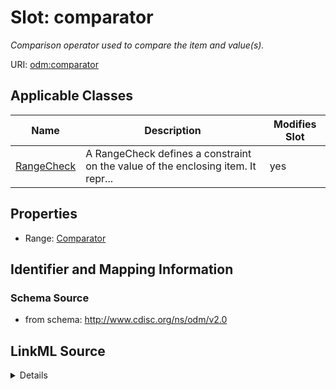 # Slot: comparator


_Comparison operator used to compare the item and value(s)._



URI: [odm:comparator](http://www.cdisc.org/ns/odm/v2.0/comparator)



<!-- no inheritance hierarchy -->




## Applicable Classes

| Name | Description | Modifies Slot |
| --- | --- | --- |
[RangeCheck](RangeCheck.md) | A RangeCheck defines a constraint on the value of the enclosing item. It repr... |  yes  |







## Properties

* Range: [Comparator](Comparator.md)





## Identifier and Mapping Information







### Schema Source


* from schema: http://www.cdisc.org/ns/odm/v2.0




## LinkML Source

<details>
```yaml
name: comparator
description: Comparison operator used to compare the item and value(s).
from_schema: http://www.cdisc.org/ns/odm/v2.0
rank: 1000
alias: comparator
domain_of:
- RangeCheck
range: Comparator

```
</details>